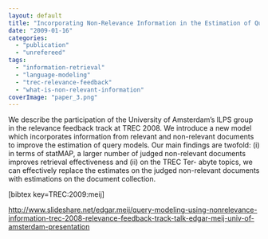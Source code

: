 ```yaml
---
layout: default
title: "Incorporating Non-Relevance Information in the Estimation of Query Models"
date: "2009-01-16"
categories:
  - "publication"
  - "unrefereed"
tags:
  - "information-retrieval"
  - "language-modeling"
  - "trec-relevance-feedback"
  - "what-is-non-relevant-information"
coverImage: "paper_3.png"
---
```


We describe the participation of the University of Amsterdam’s ILPS group in the relevance feedback track at TREC 2008. We introduce a new model which incorporates information from relevant and non-relevant documents to improve the estimation of query models. Our main findings are twofold: (i) in terms of statMAP, a larger number of judged non-relevant documents improves retrieval effectiveness and (ii) on the TREC Ter- abyte topics, we can effectively replace the estimates on the judged non-relevant documents with estimations on the document collection.

\[bibtex key=TREC:2009:meij\]

http://www.slideshare.net/edgar.meij/query-modeling-using-nonrelevance-information-trec-2008-relevance-feedback-track-talk-edgar-meij-univ-of-amsterdam-presentation
